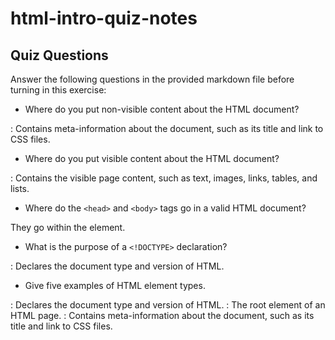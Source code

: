 # html-intro-quiz-notes

## Quiz Questions

Answer the following questions in the provided markdown file before turning in this exercise:

- Where do you put non-visible content about the HTML document?

<head>: Contains meta-information about the document, such as its title and link to CSS files.

- Where do you put visible content about the HTML document?

<body>: Contains the visible page content, such as text, images, links, tables, and lists.

- Where do the `<head>` and `<body>` tags go in a valid HTML document?

They go within the <html> element.

- What is the purpose of a `<!DOCTYPE>` declaration?

<!DOCTYPE html>: Declares the document type and version of HTML.

- Give five examples of HTML element types.

<!DOCTYPE html>: Declares the document type and version of HTML.
<html>: The root element of an HTML page.
<head>: Contains meta-information about the document, such as its title and link to CSS files.
<title>: Specifies a title for the document, shown in the browser's title bar or tab.
<body>: Contains the visible page content, such as text, images, links, tables, and lists.

- What is the purpose of HTML attributes?

Attributes contain additional information and or functionality for elements, usually in name/value pairs.

- Give an example of an HTML entity (escape character).

Special characters in HTML are replaced with entity references (like &amp; for an ampersand). They begin with an & character and end with a ;

<p>&quot;To be or not to be...&quot;</p>
<p></p>

## Notes

All student notes should be written here.

How to write `Code Examples` in markdown

for JS:

```js
const data = 'Howdy';
```

for HTML:

```html
<div>
  <p>This is text content</p>
</div>
```

for CSS:

```css
div {
  width: 100%;
}
```
